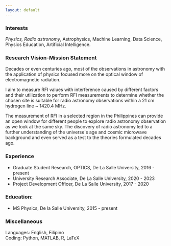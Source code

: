 ```yaml
---
layout: default
---
```


### Interests
*Physics, Radio astronomy*, Astrophysics, Machine Learning, Data Science, Physics Education, Artificial Intelligence. 

### Research Vision-Mission Statement
Decades or even centuries ago, most of the observations in astronomy with the application of physics focused more on the optical window of electromagnetic radiation.

I aim to measure RFI values with interference caused by different factors and their utilization to perform RFI measurements to determine whether the chosen site is suitable for radio astronomy observations within a 21 cm hydrogen line ~ 1420.4 MHz.

The measurement of RFI in a selected region in the Philippines can provide an open window for different people to explore radio astronomy observation as we look at the same sky. The discovery of radio astronomy led to a further understanding of the universe's age and cosmic microwave background and even served as a test to the theories formulated decades ago.

### Experience
- Graduate Student Research, OPTICS, De La Salle University, 2016 - present
- University Research Associate, De La Salle University, 2020 - 2023
- Project Development Officer, De La Salle University, 2017 - 2020

### Education:
- MS Physics, De la Salle University, 2015 - present <br/>

### Miscellaneous
Languages: English, Filipino <br/>
Coding: Python, MATLAB, R, LaTeX
